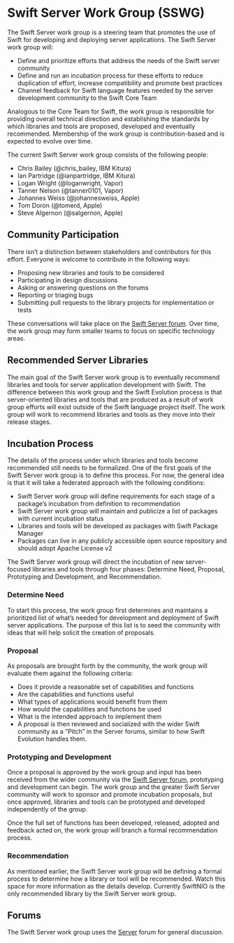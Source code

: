 # Swift Server Work Group (SSWG)
The Swift Server work group is a steering team that promotes the use of Swift for developing and deploying server applications. The Swift Server work group will:

* Define and prioritize efforts that address the needs of the Swift server community
* Define and run an incubation process for these efforts to reduce duplication of effort, increase compatibility and promote best practices
* Channel feedback for Swift language features needed by the server development community to the Swift Core Team

Analogous to the Core Team for Swift, the work group is responsible for providing overall technical direction and establishing the standards by which libraries and tools are proposed, developed and eventually recommended. Membership of the work group is contribution-based and is expected to evolve over time.

The current Swift Server work group consists of the following people:

* Chris Bailey (@chris_bailey, IBM Kitura)
* Ian Partridge (@ianpartridge, IBM Kitura)
* Logan Wright (@loganwright, Vapor)
* Tanner Nelson (@tanner0101, Vapor)
* Johannes Weiss (@johannesweiss, Apple)
* Tom Doron (@tomerd, Apple)
* Steve Algernon (@salgernon, Apple)

## Community Participation
There isn’t a distinction between stakeholders and contributors for this effort. Everyone is welcome to contribute in the following ways:

* Proposing new libraries and tools to be considered
* Participating in design discussions
* Asking or answering questions on the forums
* Reporting or triaging bugs
* Submitting pull requests to the library projects for implementation or tests

These conversations will take place on the [Swift Server forum](https://forums.swift.org/c/development/server). Over time, the work group may form smaller teams to focus on specific technology areas.

## Recommended Server Libraries
The main goal of the Swift Server work group is to eventually recommend libraries and tools for server application development with Swift. The difference between this work group and the Swift Evolution process is that server-oriented libraries and tools that are produced as a result of work group efforts will exist outside of the Swift language project itself. The work group will work to recommend libraries and tools as they move into their release stages.

## Incubation Process
The details of the process under which libraries and tools become recommended still needs to be formalized. One of the first goals of the Swift Server work group is to define this process. For now, the general idea is that it will take a federated approach with the following conditions:

* Swift Server work group will define requirements for each stage of a package’s incubation from definition to recommendation
* Swift Server work group will maintain and publicize a list of packages with current incubation status
* Libraries and tools will be developed as packages with Swift Package Manager
* Packages can live in any publicly accessible open source repository and should adopt Apache License v2

The Swift Server work group will direct the incubation of new server-focused libraries and tools through four phases: Determine Need, Proposal, Prototyping and Development, and Recommendation.

### Determine Need
To start this process, the work group first determines and maintains a prioritized list of what’s needed for development and deployment of Swift server applications. The purpose of this list is to seed the community with ideas that will help solicit the creation of proposals.

### Proposal
As proposals are brought forth by the community, the work group will evaluate them against the following criteria:

* Does it provide a reasonable set of capabilities and functions
* Are the capabilities and functions useful
* What types of applications would benefit from them
* How would the capabilities and functions be used
* What is the intended approach to implement them
* A proposal is then reviewed and socialized with the wider Swift community as a “Pitch” in the Server forums, similar to how Swift Evolution handles them.

### Prototyping and Development
Once a proposal is approved by the work group and input has been received from the wider community via the [Swift Server forum](https://forums.swift.org/c/development/server), prototyping and development can begin. The work group and the greater Swift Server community will work to sponsor and promote incubation proposals, but once approved, libraries and tools can be prototyped and developed independently of the group.

Once the full set of functions has been developed, released, adopted and feedback acted on, the work group will branch a formal recommendation process.

### Recommendation
As mentioned earlier, the Swift Server work group will be defining a formal process to determine how a library or tool will be recommended. Watch this space for more information as the details develop. Currently SwiftNIO is the only recommended library by the Swift Server work group.

## Forums
The Swift Server work group uses the [Server](https://forums.swift.org/c/development/server) forum for general discussion.
